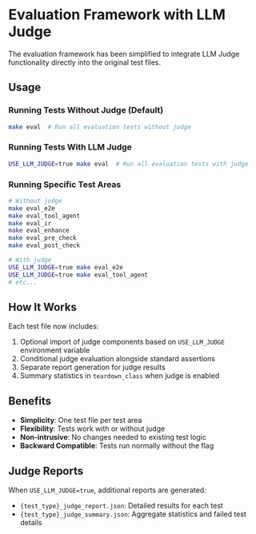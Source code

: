 # Evaluation Framework with LLM Judge

The evaluation framework has been simplified to integrate LLM Judge functionality directly into the original test files.

## Usage

### Running Tests Without Judge (Default)
```bash
make eval  # Run all evaluation tests without judge
```

### Running Tests With LLM Judge
```bash
USE_LLM_JUDGE=true make eval  # Run all evaluation tests with judge
```

### Running Specific Test Areas
```bash
# Without judge
make eval_e2e
make eval_tool_agent
make eval_ir
make eval_enhance
make eval_pre_check
make eval_post_check

# With judge
USE_LLM_JUDGE=true make eval_e2e
USE_LLM_JUDGE=true make eval_tool_agent
# etc...
```

## How It Works

Each test file now includes:
1. Optional import of judge components based on `USE_LLM_JUDGE` environment variable
2. Conditional judge evaluation alongside standard assertions
3. Separate report generation for judge results
4. Summary statistics in `teardown_class` when judge is enabled

## Benefits

- **Simplicity**: One test file per test area
- **Flexibility**: Tests work with or without judge
- **Non-intrusive**: No changes needed to existing test logic
- **Backward Compatible**: Tests run normally without the flag

## Judge Reports

When `USE_LLM_JUDGE=true`, additional reports are generated:
- `{test_type}_judge_report.json`: Detailed results for each test
- `{test_type}_judge_summary.json`: Aggregate statistics and failed test details
